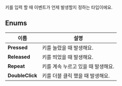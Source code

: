 
키를 입력 할 때 이벤트가 언제 발생할지 정하는 타입이에요. 
## **Enums**

 **이름** | **설명** |
 --- | --- |
**Pressed** |키를 눌렸을 때 발생해요. |
**Released** |키를 띄었을 때 발생해요. |
**Repeat** |키를 계속 누르고 있을 때 발생해요. |
**DoubleClick** |키를 더블 클릭 했을 때 발생해요. |

